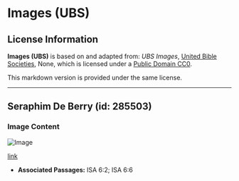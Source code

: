 # Images (UBS)

## License Information

**Images (UBS)** is based on and adapted from: _UBS Images_, [United Bible Societies](https://unitedbiblesocieties.org/), None, which is licensed under a [Public Domain CC0](https://creativecommons.org/public-domain/cc0/).

This markdown version is provided under the same license.



--------------------------------

## Seraphim De Berry (id: 285503)

### Image Content

![Image](https://cdn.aquifer.bible/aquifer-content/resources/Media/WEB-0799_seraphim_de_berry.jpg)

[link](https://cdn.aquifer.bible/aquifer-content/resources/Media/WEB-0799_seraphim_de_berry.jpg)

* **Associated Passages:** ISA 6:2; ISA 6:6

